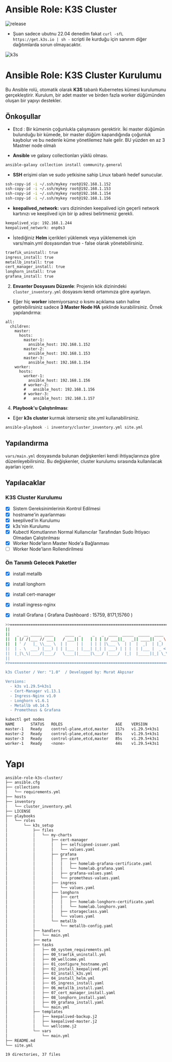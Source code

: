 #  Ansible Role: K3S Cluster
![release](https://img.shields.io/badge/release-v1.0-blue)
- Şuan sadece ubutnu 22.04 denedim fakat `curl -sfL https://get.k3s.io | sh -` scripti ile kurduğu için sanırım diğer dağıtımlarda sorun olmayacaktır.


<img src="https://k3s.io/img/k3s-logo-light.svg" alt="k3s" style="max-width: 100%;">


# Ansible Role: K3S Cluster Kurulumu

Bu Ansible rolü, otomatik olarak **K3S** tabanlı Kubernetes kümesi kurulumunu gerçekleştirir. Kurulum, bir adet master ve birden fazla worker düğümünden oluşan bir yapıyı destekler.

## Önkoşullar

- Etcd : Bir kümenin çoğunlukla çalışmasını gerektirir. İki master düğümün bulunduğu bir kümede, bir master düğüm kapandığında çoğunluk kaybolur ve bu nedenle küme yönetilemez hale gelir. BU yüzden en az 3 Mastner node olmalı

- **Ansible** ve galaxy collectionları yüklü olması.

```bash
ansible-galaxy collection install community.general

```

- **SSH** erişimi olan ve sudo yetkisine sahip Linux tabanlı hedef sunucular.
````bash
ssh-copy-id -i ~/.ssh/mykey root@192.168.1.152
ssh-copy-id -i ~/.ssh/mykey root@192.168.1.153
ssh-copy-id -i ~/.ssh/mykey root@192.168.1.154
ssh-copy-id -i ~/.ssh/mykey root@192.168.1.156
````
- **keepalived_network:** vars dizininden keepalived için geçerli network kartınızı ve keeplived için bir ip adresi belirtmeniz gerekli.
```bash
keepalived_vip: 192.168.1.244
keepalived_network: enp0s3
```

- İstediğiniz **Helm** içerikleri yüklemek veya yüklememek için vars/main.yml dosyasından true - false olarak yönetebilirsiniz.

```bash
traefik_uninstall: true
ingress_install: true
metallb_install: true
cert_manager_install: true
longhorn_install: true
grafana_install: true

```

2. **Envanter Dosyasını Düzenle**: Projenin kök dizinindeki `cluster_inventory.yml` dosyasını kendi ortamınıza göre ayarlayın.
- Eğer hiç **worker** istemiyorsanız o kısmı açıklama satırı haline getirebilirsiniz sadece **3 Master Node HA** şeklinde kurabilirsiniz.
Örnek yapılandırma:

```
all:
  children:
    master:
      hosts:
        master-1:
          ansible_host: 192.168.1.152
        master-2:
          ansible_host: 192.168.1.153
        master-3:
          ansible_host: 192.168.1.154
    worker:
      hosts:
        worker-1:
          ansible_host: 192.168.1.156
        # worker-2:
        #   ansible_host: 192.168.1.156
        # worker-3:
        #   ansible_host: 192.168.1.157
```

4. **Playbook'u Çalıştırılması**: 
- Eğer **k3s cluster**  kurmak isterseniz site.yml kullanabilirsiniz.

```bash
ansible-playbook -i inventory/cluster_inventory.yml site.yml
```

## Yapılandırma

`vars/main.yml` dosyasında bulunan değişkenleri kendi ihtiyaçlarınıza göre düzenleyebilirsiniz. Bu değişkenler, cluster kurulumu sırasında kullanılacak ayarları içerir.

## Yapılacaklar

### K3S Cluster Kurulumu
- [x] Sistem Gereksinimlerinin Kontrol Edilmesi
- [X] hostname'in ayarlanması
- [X] keeplived'in Kurulumu
- [X] k3s'nin Kurulumu
- [X] Kubectl Komutlarının Normal Kullanıcılar Tarafından Sudo İhtiyacı Olmadan Çalıştırılması
- [X] Worker Node'ların Master Node'a Bağlanması
- [ ] Worker Node'ların Rollendirilmesi

### Ön Tanımlı Gelecek Paketler
- [x] install metallb
- [x] install longhorn
- [x] install cert-manager
- [x] install ingress-nginx
- [x] install Grafana ( Grafana Dashboard : 15759, 8171,15760 )



````bash
>>=======================================================================<<
||                                                                       ||
||   _  __ _____ ____     ____  _     _   _  ____  _____  _____  ____    ||
||  | |/ /|___ // ___|   / ___|| |   | | | |/ ___||_   _|| ____||  _ \   ||
||  | ' /   |_ \\___ \  | |    | |   | | | |\___ \  | |  |  _|  | |_) |  ||
||  | . \  ___) |___) | | |___ | |___| |_| | ___) | | |  | |___ |  _ <   ||
||  |_|\_\|____/|____/   \____||_____|\___/ |____/  |_|  |_____||_| \_\  ||
||                                                                       ||
>>=======================================================================<<

k3s Cluster / Ver: "1.0"  / Developped by: Murat Akpınar

Versions:
  - k3s v1.29.5+k3s1
  - Cert-Manager v1.13.1
  - Ingress-Nginx v1.0
  - Longhorn v1.6.1
  - Metallb v0.14.5
  - Prometheus & Grafana
````


````bash
kubectl get nodes
NAME       STATUS   ROLES                       AGE    VERSION
master-1   Ready    control-plane,etcd,master   117s   v1.29.5+k3s1
master-2   Ready    control-plane,etcd,master   85s    v1.29.5+k3s1
master-3   Ready    control-plane,etcd,master   85s    v1.29.5+k3s1
worker-1   Ready    <none>                      44s    v1.29.5+k3s1
````


# Yapı

```bash
ansible-role-k3s-cluster/
├── ansible.cfg
├── collections
│   └── requirements.yml
├── hosts
├── inventory
│   └── cluster_inventory.yml
├── LICENSE
├── playbooks
│   └── roles
│       └── k3s_setup
│           ├── files
│           │   └── my-charts
│           │       ├── cert-manager
│           │       │   ├── selfsigned-issuer.yaml
│           │       │   └── values.yaml
│           │       ├── grafana
│           │       │   ├── cert
│           │       │   │   ├── homelab-grafana-certificate.yaml
│           │       │   │   └── homelab.grafana.yaml
│           │       │   ├── grafana-values.yaml
│           │       │   └── prometheus-values.yaml
│           │       ├── ingress
│           │       │   └── values.yaml
│           │       ├── longhorn
│           │       │   ├── cert
│           │       │   │   ├── homelab-longhorn-certificate.yaml
│           │       │   │   └── homelab.longhorn.yaml
│           │       │   ├── storageclass.yaml
│           │       │   └── values.yaml
│           │       └── metallb
│           │           └── metallb-config.yaml
│           ├── handlers
│           │   └── main.yml
│           ├── meta
│           ├── tasks
│           │   ├── 00_system_requirements.yml
│           │   ├── 00_traefik_uninstall.yml
│           │   ├── 00_wellcome.yml
│           │   ├── 01_configure_hostname.yml
│           │   ├── 02_install_keepalived.yml
│           │   ├── 03_install_k3s.yml
│           │   ├── 04_install_helm.yml
│           │   ├── 05_ingress_install.yaml
│           │   ├── 06_metallb_install.yaml
│           │   ├── 07_cert_manager_install.yaml
│           │   ├── 08_longhorn_install.yaml
│           │   ├── 09_grafana_install.yaml
│           │   └── main.yml
│           ├── templates
│           │   ├── keepalived-backup.j2
│           │   ├── keepalived-master.j2
│           │   └── wellcome.j2
│           └── vars
│               └── main.yml
├── README.md
└── site.yml

19 directories, 37 files
```
